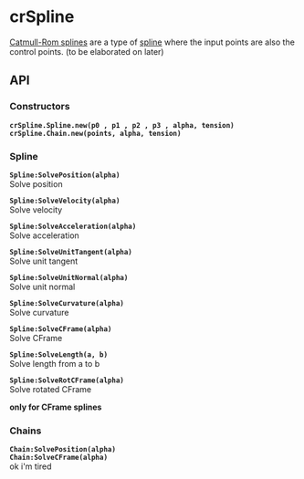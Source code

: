 # crSpline
[Catmull-Rom splines](https://en.wikipedia.org/wiki/Cubic_Hermite_spline#Catmull%E2%80%93Rom_spline) are a type of [spline](https://en.wikipedia.org/wiki/Spline_(mathematics)) where the input points are also the control points. (to be elaborated on later)

## API
### Constructors
**`crSpline.Spline.new(p0 , p1 , p2 , p3 , alpha, tension)`**
**`crSpline.Chain.new(points, alpha, tension)`**

### Spline
**`Spline:SolvePosition(alpha)`**\
Solve position

**`Spline:SolveVelocity(alpha)`**\
Solve velocity

**`Spline:SolveAcceleration(alpha)`**\
Solve acceleration

**`Spline:SolveUnitTangent(alpha)`**\
Solve unit tangent

**`Spline:SolveUnitNormal(alpha)`**\
Solve unit normal

**`Spline:SolveCurvature(alpha)`**\
Solve curvature

**`Spline:SolveCFrame(alpha)`**\
Solve CFrame

**`Spline:SolveLength(a, b)`**\
Solve length from a to b

**`Spline:SolveRotCFrame(alpha)`**\
Solve rotated CFrame

**only for CFrame splines**

### Chains
**`Chain:SolvePosition(alpha)`**\
**`Chain:SolveCFrame(alpha)`**\
ok i'm tired